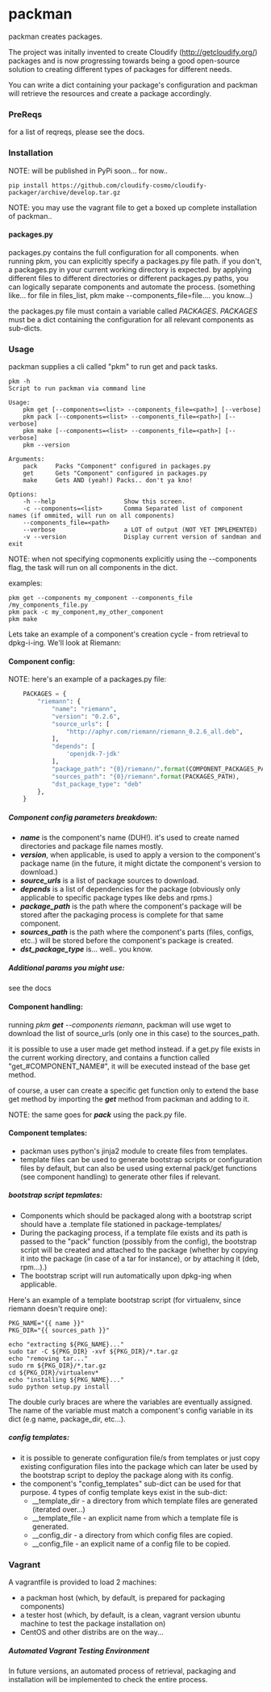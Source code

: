 packman
==============

packman creates packages.

The project was initally invented to create Cloudify (http://getcloudify.org/) packages and is now progressing towards being a good open-source solution to creating different types of packages for different needs.

You can write a dict containing your package's configuration and packman will retrieve the resources and create a package accordingly.

### PreReqs
for a list of reqreqs, please see the docs.

### Installation
NOTE: will be published in PyPi soon... for now..
```shell
pip install https://github.com/cloudify-cosmo/cloudify-packager/archive/develop.tar.gz
```

NOTE: you may use the vagrant file to get a boxed up complete installation of packman..

#### packages.py
packages.py contains the full configuration for all components. when running pkm, you can explicitly specify a packages.py file path. if you don't, a packages.py in your
current working directory is expected.
by applying different files to different directories or different packages.py paths, you can logically separate components and automate the process.
(something like... for file in files_list, pkm make --components_file=file.... you know...)

the packages.py file must contain a variable called *PACKAGES*. *PACKAGES* must be a dict containing the configuration for all relevant components as sub-dicts.

### Usage
packman supplies a cli called "pkm" to run get and pack tasks.
```shell
pkm -h
Script to run packman via command line

Usage:
    pkm get [--components=<list> --components_file=<path>] [--verbose]
    pkm pack [--components=<list> --components_file=<path>] [--verbose]
    pkm make [--components=<list> --components_file=<path>] [--verbose]
    pkm --version

Arguments:
    pack     Packs "Component" configured in packages.py
    get      Gets "Component" configured in packages.py
    make     Gets AND (yeah!) Packs.. don't ya kno!

Options:
    -h --help                   Show this screen.
    -c --components=<list>      Comma Separated list of component names (if ommited, will run on all components)
    --components_file=<path>
    --verbose                   a LOT of output (NOT YET IMPLEMENTED)
    -v --version                Display current version of sandman and exit
```

NOTE: when not specifying copmonents explicitly using the --components flag, the task will run on all components in the dict.

examples:
```shell
pkm get --components my_component --components_file /my_components_file.py
pkm pack -c my_component,my_other_component
pkm make
```


Lets take an example of a component's creation cycle - from retrieval to dpkg-i-ing. We'll look at Riemann:

#### Component config:
NOTE: here's an example of a packages.py file:
```python
    PACKAGES = {
        "riemann": {
            "name": "riemann",
            "version": "0.2.6",
            "source_urls": [
                "http://aphyr.com/riemann/riemann_0.2.6_all.deb",
            ],
            "depends": [
                'openjdk-7-jdk'
            ],
            "package_path": "{0}/riemann/".format(COMPONENT_PACKAGES_PATH),
            "sources_path": "{0}/riemann".format(PACKAGES_PATH),
            "dst_package_type": "deb"
        },
    }
```

##### Component config parameters breakdown:
- ***name*** is the component's name (DUH!). it's used to create named directories and package file names mostly.
- ***version***, when applicable, is used to apply a version to the component's package name (in the future, it might dictate the component's version to download.)
- ***source_urls*** is a list of package sources to download.
- ***depends*** is a list of dependencies for the package (obviously only applicable to specific package types like debs and rpms.)
- ***package_path*** is the path where the component's package will be stored after the packaging process is complete for that same component.
- ***sources_path*** is the path where the component's parts (files, configs, etc..) will be stored before the component's package is created.
- ***dst_package_type*** is... well.. you know.

##### Additional params you might use:
see the docs

#### Component handling:
running *pkm **get** --components riemann*, packman will use wget to download the list of source_urls (only one in this case)
to the sources_path.

it is possible to use a user made get method instead.
if a get.py file exists in the current working directory, and contains a function called "get_#COMPONENT_NAME#", it will be executed instead of the base get method.

of course, a user can create a specific get function only to extend the base get method by importing the ***get*** method from packman and adding to it.

NOTE: the same goes for ***pack*** using the pack.py file.

#### Component templates:
- packman uses python's jinja2 module to create files from templates.
- template files can be used to generate bootstrap scripts or configuration files by default, but can also be used using external pack/get functions (see component handling) to generate other files if relevant.

##### bootstrap script tepmlates:
- Components which should be packaged along with a bootstrap script should have a .template file stationed in package-templates/
- During the packaging process, if a template file exists and its path is passed to the "pack" function (possibly from the config), the bootstrap script will be created and attached to the package (whether by copying it into the package (in case of a tar for instance), or by attaching it (deb, rpm...).)
- The bootstrap script will run automatically upon dpkg-ing when applicable.

Here's an example of a template bootstrap script (for virtualenv, since riemann doesn't require one):

	PKG_NAME="{{ name }}"
	PKG_DIR="{{ sources_path }}"

	echo "extracting ${PKG_NAME}..."
	sudo tar -C ${PKG_DIR} -xvf ${PKG_DIR}/*.tar.gz
	echo "removing tar..."
	sudo rm ${PKG_DIR}/*.tar.gz
	cd ${PKG_DIR}/virtualenv*
	echo "installing ${PKG_NAME}..."
	sudo python setup.py install

The double curly braces are where the variables are eventually assigned.
The name of the variable must match a component's config variable in its dict (e.g name, package_dir, etc...).

##### config templates:
- it is possible to generate configuration file/s from templates or just copy existing configuration files into the package which can later be used by the bootstrap script to deploy the package along with its config.
- the component's "config_templates" sub-dict can be used for that purpose. 4 types of config template keys exist in the sub-dict:
    - __template_dir - a directory from which template files are generated (iterated over...)
    - __template_file - an explicit name from which a template file is generated.
    - __config_dir - a directory from which config files are copied.
    - __config_file - an explicit name of a config file to be copied.

### Vagrant
A vagrantfile is provided to load 2 machines:

- a packman host (which, by default, is prepared for packaging components)
- a tester host (which, by default, is a clean, vagrant version ubuntu machine to test the package installation on)
- CentOS and other distribs are on the way...

##### Automated Vagrant Testing Environment
In future versions, an automated process of retrieval, packaging and installation will be implemented to check the entire process.
